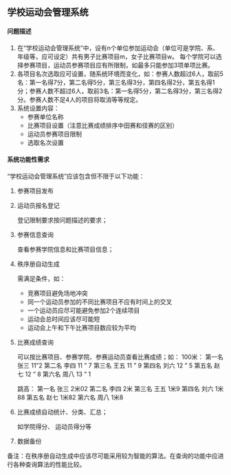 ## 学校运动会管理系统

#### 问题描述

1. 在“学校运动会管理系统”中，设有n个单位参加运动会（单位可是学院、系、年级等，应可设定）共有男子比赛项目m，女子比赛项目w。 每个学院可以选择参赛项目，运动员参赛项目应有所限制，如最多只能参加3项单项比赛。
2. 各项目名次选取应可设置，随系统环境而变化，如：参赛人数超过6人，取前5名：第一名得7分，第二名得5分，第三名得3分，第四名得2分，第五名得1分；参赛人数不超过6人，取前3名：第一名得5分，第二名得3分，第三名得2分。参赛人数不足4人的项目将取消等等规定。
3. 系统设置内容： 
   - 参赛单位名称
   - 比赛项目设置（注意比赛成绩排序中田赛和径赛的区别）
   - 运动员参赛项目限制
   - 选取名次设置

#### 系统功能性需求

“学校运动会管理系统”应该包含但不限于以下功能：

1. 参赛项目发布

2. 运动员报名登记

   登记限制要求按问题描述的要求；

3. 参赛信息查询

   查看参赛学院信息和比赛项目信息；

4. 秩序册自动生成

   需满足条件，如：

   - 竞赛项目避免场地冲突
   - 同一个运动员参加的不同比赛项目不应有时间上的交叉
   - 一个运动员应尽可能避免参加2个连续项目
   - 运动会总时间应该尽可能短
   - 运动会上午和下午比赛项目数应较为平均

5. 比赛成绩查询

   可以按比赛项目、参赛学院、参赛运动员查看比赛成绩；如：
   100米：
       第一名  张三    11”2
       第二名  李四    11 ” 7
       第三名  王五    11 ” 9
       第四名  刘六    12 ” 5
       第五名  赵七    12 ” 8
       第六名  周八    13 ” 1

   跳高：
       第一名  张三    2米02
       第二名  李四    2米
       第三名  王五    1米9
       第四名  刘六    1米88
       第五名  赵七    1米82
       第六名  周八    1米8

6. 比赛成绩自动统计、分类、汇总；

   如学院得分、 运动员得分等

7. 数据备份

备注：在秩序册自动生成中应该尽可能采用较为智能的算法。在查询的功能中应进行各种查询算法的性能比较。